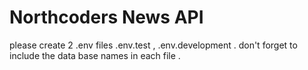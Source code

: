 # Northcoders News API

 please create 2 .env files .env.test , .env.development .
 don't forget to include the data base names in each file .